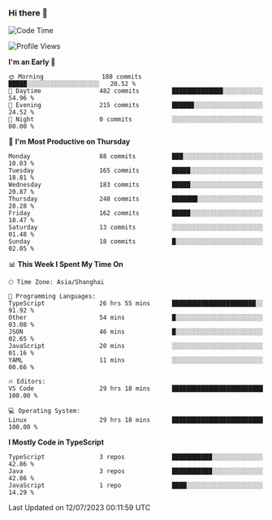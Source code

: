 ### Hi there 👋

<!--
**waynelwz/waynelwz** is a ✨ _special_ ✨ repository because its `README.md` (this file) appears on your GitHub profile.

Here are some ideas to get you started:

- 🔭 I’m currently working on ...
- 🌱 I’m currently learning ...
- 👯 I’m looking to collaborate on ...
- 🤔 I’m looking for help with ...
- 💬 Ask me about ...
- 📫 How to reach me: ...
- 😄 Pronouns: ...
- ⚡ Fun fact: ...
-->

<!--START_SECTION:waka-->
![Code Time](http://img.shields.io/badge/Code%20Time-1%2C624%20hrs%2015%20mins-blue)

![Profile Views](http://img.shields.io/badge/Profile%20Views-0-blue)

**I'm an Early 🐤** 

```text
🌞 Morning                180 commits         █████░░░░░░░░░░░░░░░░░░░░   20.52 % 
🌆 Daytime                482 commits         ██████████████░░░░░░░░░░░   54.96 % 
🌃 Evening                215 commits         ██████░░░░░░░░░░░░░░░░░░░   24.52 % 
🌙 Night                  0 commits           ░░░░░░░░░░░░░░░░░░░░░░░░░   00.00 % 
```
📅 **I'm Most Productive on Thursday** 

```text
Monday                   88 commits          ███░░░░░░░░░░░░░░░░░░░░░░   10.03 % 
Tuesday                  165 commits         █████░░░░░░░░░░░░░░░░░░░░   18.81 % 
Wednesday                183 commits         █████░░░░░░░░░░░░░░░░░░░░   20.87 % 
Thursday                 248 commits         ███████░░░░░░░░░░░░░░░░░░   28.28 % 
Friday                   162 commits         █████░░░░░░░░░░░░░░░░░░░░   18.47 % 
Saturday                 13 commits          ░░░░░░░░░░░░░░░░░░░░░░░░░   01.48 % 
Sunday                   18 commits          █░░░░░░░░░░░░░░░░░░░░░░░░   02.05 % 
```


📊 **This Week I Spent My Time On** 

```text
🕑︎ Time Zone: Asia/Shanghai

💬 Programming Languages: 
TypeScript               26 hrs 55 mins      ███████████████████████░░   91.92 % 
Other                    54 mins             █░░░░░░░░░░░░░░░░░░░░░░░░   03.08 % 
JSON                     46 mins             █░░░░░░░░░░░░░░░░░░░░░░░░   02.65 % 
JavaScript               20 mins             ░░░░░░░░░░░░░░░░░░░░░░░░░   01.16 % 
YAML                     11 mins             ░░░░░░░░░░░░░░░░░░░░░░░░░   00.66 % 

🔥 Editors: 
VS Code                  29 hrs 18 mins      █████████████████████████   100.00 % 

💻 Operating System: 
Linux                    29 hrs 18 mins      █████████████████████████   100.00 % 
```

**I Mostly Code in TypeScript** 

```text
TypeScript               3 repos             ███████████░░░░░░░░░░░░░░   42.86 % 
Java                     3 repos             ███████████░░░░░░░░░░░░░░   42.86 % 
JavaScript               1 repo              ████░░░░░░░░░░░░░░░░░░░░░   14.29 % 
```




 Last Updated on 12/07/2023 00:11:59 UTC
<!--END_SECTION:waka-->
